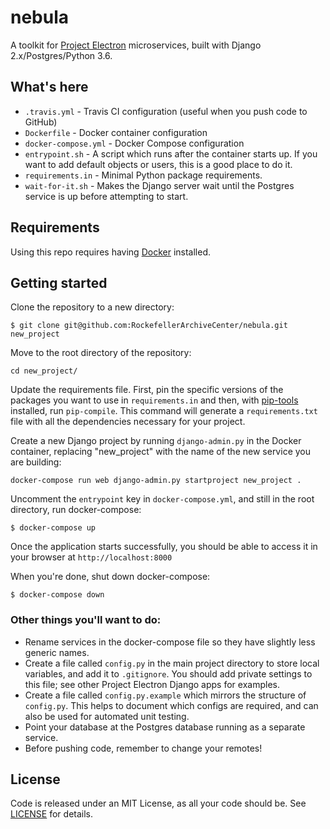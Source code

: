 # nebula
A toolkit for [Project Electron](http://projectelectron.rockarch.org/) microservices, built with Django 2.x/Postgres/Python 3.6.

## What's here

- `.travis.yml` - Travis CI configuration (useful when you push code to GitHub)
- `Dockerfile` - Docker container configuration
- `docker-compose.yml` - Docker Compose configuration
- `entrypoint.sh` - A script which runs after the container starts up. If you want to add default objects or users, this is a good place to do it.
- `requirements.in` - Minimal Python package requirements.
- `wait-for-it.sh` - Makes the Django server wait until the Postgres service is up before attempting to start.

## Requirements

Using this repo requires having [Docker](https://store.docker.com/search?type=edition&offering=community) installed.

## Getting started

Clone the repository to a new directory:

    $ git clone git@github.com:RockefellerArchiveCenter/nebula.git new_project

Move to the root directory of the repository:

    cd new_project/

Update the requirements file. First, pin the specific versions of the packages you want to use in `requirements.in` and then, with [pip-tools](https://github.com/jazzband/pip-tools) installed, run `pip-compile`. This command will generate a `requirements.txt` file with all the dependencies necessary for your project.

Create a new Django project by running `django-admin.py` in the Docker container, replacing "new_project" with the name of the new service you are building:

    docker-compose run web django-admin.py startproject new_project .

Uncomment the `entrypoint` key in `docker-compose.yml`, and still in the root directory, run docker-compose:

    $ docker-compose up

Once the application starts successfully, you should be able to access it in your browser at `http://localhost:8000`

When you're done, shut down docker-compose:

    $ docker-compose down


### Other things you'll want to do:
- Rename services in the docker-compose file so they have slightly less generic names.
- Create a file called `config.py` in the main project directory to store local variables, and add it to `.gitignore`. You should add private settings to this file; see other Project Electron Django apps for examples.
- Create a file called `config.py.example` which mirrors the structure of `config.py`. This helps to document which configs are required, and can also be used for automated unit testing.
- Point your database at the Postgres database running as a separate service.
- Before pushing code, remember to change your remotes!

## License

Code is released under an MIT License, as all your code should be. See [LICENSE](LICENSE) for details.

